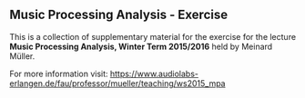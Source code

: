 Music Processing Analysis - Exercise
------------------------------------

This is a collection of supplementary material for the exercise for the 
lecture **Music Processing Analysis, Winter Term 2015/2016**
held by Meinard Müller.

For more information visit:
https://www.audiolabs-erlangen.de/fau/professor/mueller/teaching/ws2015_mpa

